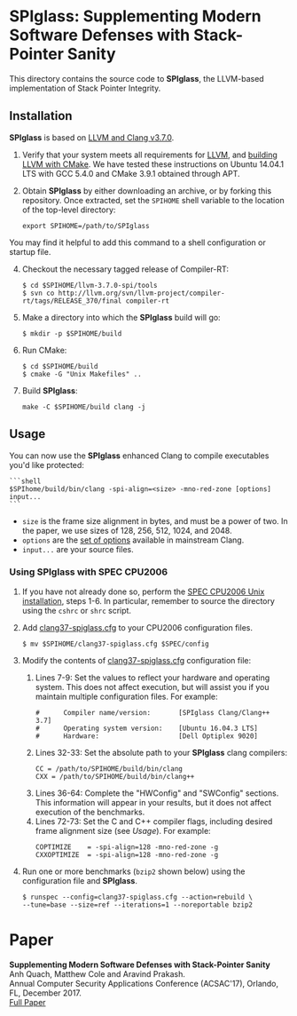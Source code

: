 # SPIglass: Supplementing Modern Software Defenses with Stack-Pointer Sanity

This directory contains the source code to **SPIglass**, the LLVM-based implementation of Stack Pointer Integrity.

## Installation

**SPIglass** is based on [LLVM and Clang v3.7.0](http://releases.llvm.org/download.html#3.7.0).

1. Verify that your system meets all requirements for [LLVM](http://llvm.org/releases/3.7.0/docs/GettingStarted.html#requirements), and [building LLVM with CMake](http://releases.llvm.org/3.7.0/docs/CMake.html). We have tested these instructions on Ubuntu 14.04.1 LTS with GCC 5.4.0 and CMake 3.9.1 obtained through APT.

2. Obtain **SPIglass** by either downloading an archive, or by forking this repository. Once extracted, set the `SPIHOME` shell variable to the location of the top-level directory:

    ```shell
    export SPIHOME=/path/to/SPIglass
    ```
You may find it helpful to add this command to a shell configuration or startup file.

4. Checkout the necessary tagged release of Compiler-RT:

    ```shell
    $ cd $SPIHOME/llvm-3.7.0-spi/tools
    $ svn co http://llvm.org/svn/llvm-project/compiler-rt/tags/RELEASE_370/final compiler-rt
    ```

5. Make a directory into which the **SPIglass** build will go:

    ```shell
    $ mkdir -p $SPIHOME/build
    ```

6. Run CMake:

    ```shell
    $ cd $SPIHOME/build
    $ cmake -G "Unix Makefiles" ..
    ```

7. Build **SPIglass**:

    ```shell
    make -C $SPIHOME/build clang -j
    ```

## Usage
You can now use the **SPIglass** enhanced Clang to compile executables you'd like protected:

    ```shell
    $SPIhome/build/bin/clang -spi-align=<size> -mno-red-zone [options] input...
    ```

- `size` is the frame size alignment in bytes, and must be a power of two. In the paper, we use sizes of 128, 256, 512, 1024, and 2048.
- `options` are the [set of options](https://clang.llvm.org/docs/CommandGuide/clang.html#options) available in mainstream Clang.
- `input...` are your source files.

### Using SPIglass with SPEC CPU2006

1. If you have not already done so, perform the [SPEC CPU2006 Unix installation](https://www.spec.org/cpu2006/docs/install-guide-unix.html), steps 1-6. In particular, remember to source the directory using the `cshrc` or `shrc` script.
2. Add [clang37-spiglass.cfg](./clang37-spiglass.cfg) to your CPU2006 configuration files.

    ```shell
    $ mv $SPIHOME/clang37-spiglass.cfg $SPEC/config
    ```
3. Modify the contents of  [clang37-spiglass.cfg](./SPIglass1.0/linux64-amd64-clang37-spiglass.cfg) configuration file:
    1. Lines 7-9: Set the values to reflect your hardware and operating system. This does not affect execution, but will assist you if you maintain multiple configuration files. For example:
        ```
        #      Compiler name/version:       [SPIglass Clang/Clang++ 3.7]
        #      Operating system version:    [Ubuntu 16.04.3 LTS]
        #      Hardware:                    [Dell Optiplex 9020]
        ```
    2. Lines 32-33: Set the absolute path to your **SPIglass** clang compilers:
        ```
        CC = /path/to/SPIHOME/build/bin/clang
        CXX = /path/to/SPIHOME/build/bin/clang++
        ```
    3. Lines 36-64: Complete the "HWConfig" and "SWConfig" sections. This information will appear in your results, but it does not affect execution of the benchmarks.
    4. Lines 72-73: Set the C and C++ compiler flags, including desired frame alignment size (see _Usage_). For example:
        ```
        COPTIMIZE    = -spi-align=128 -mno-red-zone -g
        CXXOPTIMIZE  = -spi-align=128 -mno-red-zone -g
        ```

4. Run one or more benchmarks (`bzip2` shown below) using the configuration file and **SPIglass**.

    ```shell
    $ runspec --config=clang37-spiglass.cfg --action=rebuild \
    --tune=base --size=ref --iterations=1 --noreportable bzip2
    ```
    
# Paper
**Supplementing Modern Software Defenses with Stack-Pointer Sanity**  
Anh Quach, Matthew Cole and Aravind Prakash.  
Annual Computer Security Applications Conference (ACSAC'17), Orlando, FL, December 2017.  
[Full Paper](https://doi.org/10.1145/3134600.3134641)

